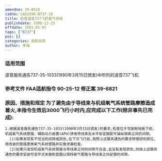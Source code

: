 ```yaml
---
amendno: 39-0524  
cadno: CAD1990-B737-18  
title: 检查波音737飞机氧气系统  
publishdate: 1990-12-25  
effdate: 1991-01-07  
tags: ["B737"]  
pns: []  
categories: 民航总局  
author: 李海  
---
```

  
### 适用范围  
波音服务通告737-35-1033(1990年3月15日颁发)中所列的波音737飞机  
  
<!--more-->  
### 参考文件    FAA适航指令 90-25-12 修正案 39-6821  
  
### 原因、措施和规定     为了避免由于导线束与机组氧气系统管路摩擦造成着火,本指令生效后3000飞行小时内,应完成以下工作(除非事先已完成):  
    1.根据波音服务通告737-35-1033(1990年3月15日颁发)的要求,检查位于驾驶舱地板下部、机组氧气系统管路、辅助动力装置(APU)馈电导线束及水平安定面配平操纵钢索之间的间隙。  
      (1)如果发现有不恰当的间隙或损伤,在下次飞行前,按照上述服务通告的要求修理损伤部位,用改装的管路更换氧气系统管路并实施渗漏检查。  
      (2)如果只发现机组氧气系统管路与导线束之间的间隙不合适,且没有发现损伤,则按上述服务通告的要求安装可变环式夹箍和垫圈以保持氧气管路与导线束之间足够的间隙。  
  
  
